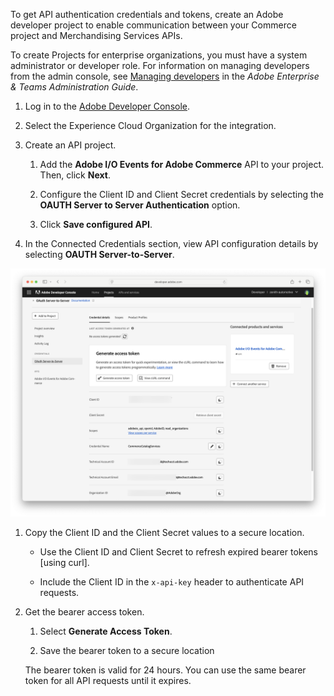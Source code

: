 To get API authentication credentials and tokens, create an Adobe developer project to enable communication between your Commerce project and Merchandising Services APIs.

<InlineAlert variant="info" slots="text" />

To create Projects for enterprise organizations, you must have a system administrator or developer role. For information on managing developers from the admin console, see [Managing developers](https://helpx.adobe.com/enterprise/using/manage-developers.html) in the *Adobe Enterprise & Teams Administration Guide*.

1. Log in to the [Adobe Developer Console](https://developer.adobe.com/console).

1. Select the Experience Cloud Organization for the integration.

1. Create an API project.

   1. Add the **Adobe I/O Events for Adobe Commerce** API to your project. Then, click **Next**.

   1. Configure the Client ID and Client Secret credentials by selecting the **OAUTH Server to Server Authentication** option.

   1. Click **Save configured API**.

1. In the Connected Credentials section, view API configuration details by selecting **OAUTH Server-to-Server**.

  ![Adobe developer project - Credential Details](../../pages/_images/dev-console-credential-details.png)

1. Copy the Client ID and the Client Secret values to a secure location.

   - Use the Client ID and Client Secret to refresh expired bearer tokens [using curl].

   - Include the Client ID in the `x-api-key` header to authenticate API requests.

1. Get the bearer access token.

   1. Select **Generate Access Token**.

   1. Save the bearer token to a secure location

   The bearer token is valid for 24 hours. You can use the same bearer token for all API requests until it expires.
